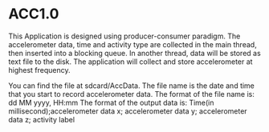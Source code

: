 # ACC1.0
This Application is designed using producer-consumer paradigm. The accelerometer data, time and activity type are collected in the main thread, then inserted into a blocking queue. In another thread, data will be stored as text file to the disk. The application will collect and store accelerometer at highest frequency.

You can find the file at sdcard/AccData. The file name is the date and time that you start to record accelerometer data. 
The format of the file name is: 
dd MM yyyy, HH:mm
The format of the output data is: 
Time(in millisecond);accelerometer data x; accelerometer data y; accelerometer data z; activity label


